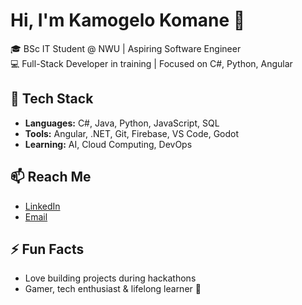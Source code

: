 
# Hi, I'm Kamogelo Komane 👋

🎓 BSc IT Student @ NWU | Aspiring Software Engineer  
💻 Full-Stack Developer in training | Focused on C#, Python, Angular

## 🚀 Tech Stack
- **Languages:** C#, Java, Python, JavaScript, SQL
- **Tools:** Angular, .NET, Git, Firebase, VS Code, Godot
- **Learning:** AI, Cloud Computing, DevOps

## 📫 Reach Me
- [LinkedIn](https://linkedin.com/in/your-profile)  
- [Email](mailto:your@email.com)

## ⚡ Fun Facts
- Love building projects during hackathons  
- Gamer, tech enthusiast & lifelong learner 🚀
